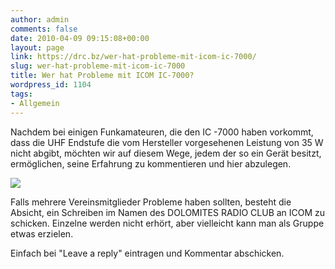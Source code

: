 ```yaml
---
author: admin
comments: false
date: 2010-04-09 09:15:08+00:00
layout: page
link: https://drc.bz/wer-hat-probleme-mit-icom-ic-7000/
slug: wer-hat-probleme-mit-icom-ic-7000
title: Wer hat Probleme mit ICOM IC-7000?
wordpress_id: 1104
tags:
- Allgemein
---
```


Nachdem bei einigen Funkamateuren, die den IC -7000 haben vorkommt, dass die UHF Endstufe die vom Hersteller vorgesehenen Leistung von 35 W nicht abgibt, möchten wir auf diesem Wege, jedem der so ein Gerät besitzt, ermöglichen, seine Erfahrung zu kommentieren und hier abzulegen.

![](https://drc.bz/wp-content/uploads/2010/04/IC-7000.jpg)

Falls mehrere Vereinsmitglieder Probleme haben sollten, besteht die Absicht, ein Schreiben im Namen des DOLOMITES RADIO CLUB an ICOM zu schicken. Einzelne werden nicht erhört, aber vielleicht kann man als Gruppe etwas erzielen.

Einfach bei "Leave a reply" eintragen und Kommentar abschicken.
